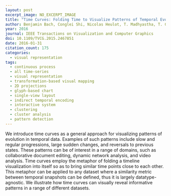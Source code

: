 ```yaml
---
layout: post
excerpt_image: NO_EXCERPT_IMAGE
title: "Time Curves: Folding Time to Visualize Patterns of Temporal Evolution in Data"
author: Benjamin Bach, Conglei Shi, Nicolas Heulot, T. Madhyastha, T. Grabowski & Pierre Dragicevic
year: 2016
journal: IEEE Transactions on Visualization and Computer Graphics
doi: 10.1109/TVCG.2015.2467851
date: 2016-01-31
citation_count: 175
categories:
  - visual representation
tags:
  - continuous process
  - all time-series
  - visual representation
  - transformation-based visual mapping
  - 2D projections
  - glyph-based chart
  - single-view layout
  - indirect temporal encoding
  - interactive system
  - clustering
  - cluster analysis
  - pattern detection
---
```

We introduce time curves as a general approach for visualizing patterns of evolution in temporal data. Examples of such patterns include slow and regular progressions, large sudden changes, and reversals to previous states. These patterns can be of interest in a range of domains, such as collaborative document editing, dynamic network analysis, and video analysis. Time curves employ the metaphor of folding a timeline visualization into itself so as to bring similar time points close to each other. This metaphor can be applied to any dataset where a similarity metric between temporal snapshots can be defined, thus it is largely datatype-agnostic. We illustrate how time curves can visually reveal informative patterns in a range of different datasets.
